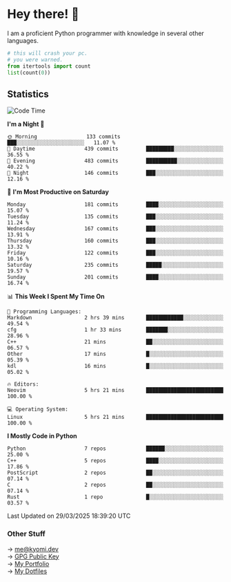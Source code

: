 # Hey there! 👋

I am a proficient Python programmer with knowledge in several other languages.

```py
# this will crash your pc.
# you were warned.
from itertools import count
list(count(0))
```

## Statistics
<!--START_SECTION:waka-->
![Code Time](http://img.shields.io/badge/Code%20Time-1%2C757%20hrs%2051%20mins-blue)

**I'm a Night 🦉** 

```text
🌞 Morning                133 commits         ███░░░░░░░░░░░░░░░░░░░░░░   11.07 % 
🌆 Daytime                439 commits         █████████░░░░░░░░░░░░░░░░   36.55 % 
🌃 Evening                483 commits         ██████████░░░░░░░░░░░░░░░   40.22 % 
🌙 Night                  146 commits         ███░░░░░░░░░░░░░░░░░░░░░░   12.16 % 
```
📅 **I'm Most Productive on Saturday** 

```text
Monday                   181 commits         ████░░░░░░░░░░░░░░░░░░░░░   15.07 % 
Tuesday                  135 commits         ███░░░░░░░░░░░░░░░░░░░░░░   11.24 % 
Wednesday                167 commits         ███░░░░░░░░░░░░░░░░░░░░░░   13.91 % 
Thursday                 160 commits         ███░░░░░░░░░░░░░░░░░░░░░░   13.32 % 
Friday                   122 commits         ███░░░░░░░░░░░░░░░░░░░░░░   10.16 % 
Saturday                 235 commits         █████░░░░░░░░░░░░░░░░░░░░   19.57 % 
Sunday                   201 commits         ████░░░░░░░░░░░░░░░░░░░░░   16.74 % 
```


📊 **This Week I Spent My Time On** 

```text
💬 Programming Languages: 
Markdown                 2 hrs 39 mins       ████████████░░░░░░░░░░░░░   49.54 % 
cfg                      1 hr 33 mins        ███████░░░░░░░░░░░░░░░░░░   28.96 % 
C++                      21 mins             ██░░░░░░░░░░░░░░░░░░░░░░░   06.57 % 
Other                    17 mins             █░░░░░░░░░░░░░░░░░░░░░░░░   05.39 % 
kdl                      16 mins             █░░░░░░░░░░░░░░░░░░░░░░░░   05.02 % 

🔥 Editors: 
Neovim                   5 hrs 21 mins       █████████████████████████   100.00 % 

💻 Operating System: 
Linux                    5 hrs 21 mins       █████████████████████████   100.00 % 
```

**I Mostly Code in Python** 

```text
Python                   7 repos             ██████░░░░░░░░░░░░░░░░░░░   25.00 % 
C++                      5 repos             ████░░░░░░░░░░░░░░░░░░░░░   17.86 % 
PostScript               2 repos             ██░░░░░░░░░░░░░░░░░░░░░░░   07.14 % 
C                        2 repos             ██░░░░░░░░░░░░░░░░░░░░░░░   07.14 % 
Rust                     1 repo              █░░░░░░░░░░░░░░░░░░░░░░░░   03.57 % 
```




 Last Updated on 29/03/2025 18:39:20 UTC
<!--END_SECTION:waka-->

### Other Stuff

→ [me@kyomi.dev](mailto:me@kyomi.dev)\
→ [GPG Public Key](https://github.com/bitterteriyaki.gpg)\
→ [My Portfolio](https://kyomi.dev)\
→ [My Dotfiles](https://github.com/bitterteriyaki/dotfiles)
